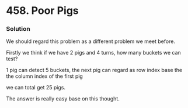 # 458. Poor Pigs

### Solution

We should regard this problem as a different problem we meet before.

Firstly we think if we have 2 pigs and 4 turns, how many buckets we can test?

1 pig can detect 5 buckets, the next pig can regard as row index base the the column index of the first pig

we can total get 25 pigs. 

The answer is really easy base on this thought.
